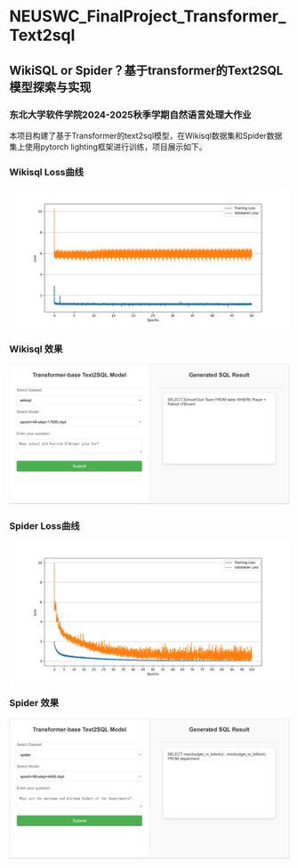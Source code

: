 # NEUSWC_FinalProject_Transformer_Text2sql
## WikiSQL or Spider？基于transformer的Text2SQL模型探索与实现
### 东北大学软件学院2024-2025秋季学期自然语言处理大作业
本项目构建了基于Transformer的text2sql模型，在Wikisql数据集和Spider数据集上使用pytorch lighting框架进行训练，项目展示如下。
### Wikisql Loss曲线
![Wikisql Loss曲线](./assert/loss曲线.png)
### Wikisql 效果
![Wikisql 效果](./assert/图片3.png)
### Spider Loss曲线
![Spider Loss曲线](./assert/图片4.png)
### Spider 效果
![Spider 效果](./assert/图片1.png)

